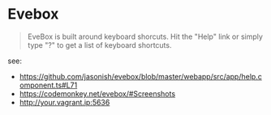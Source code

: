 # Evebox

> EveBox is built around keyboard shorcuts. Hit the "Help" link or simply type "?" to get a list of keyboard shortcuts.

see:

* https://github.com/jasonish/evebox/blob/master/webapp/src/app/help.component.ts#L71
* https://codemonkey.net/evebox/#Screenshots
* http://your.vagrant.ip:5636
